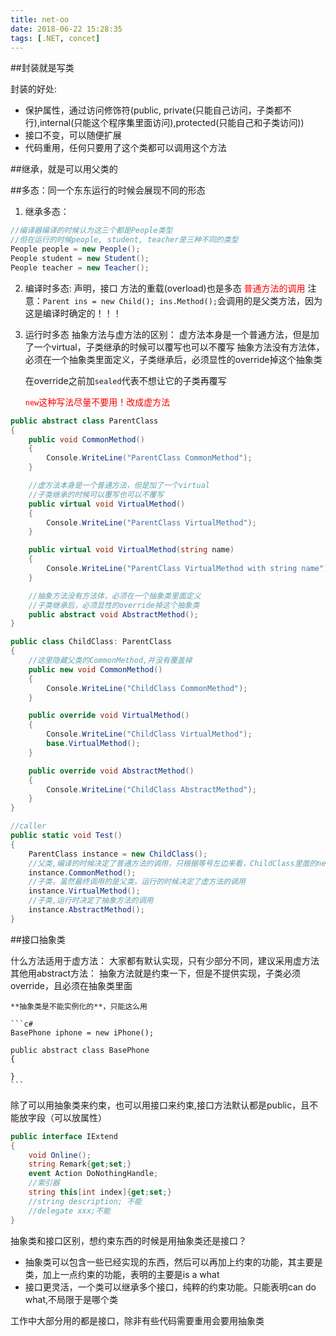 ```yaml
---
title: net-oo
date: 2018-06-22 15:28:35
tags: [.NET, concet]
---
```


##封装就是写类

封装的好处:
*	保护属性，通过访问修饰符(public, private(只能自己访问，子类都不行),internal(只能这个程序集里面访问),protected(只能自己和子类访问))
*	接口不变，可以随便扩展
*	代码重用，任何只要用了这个类都可以调用这个方法


##继承，就是可以用父类的

##多态：同一个东东运行的时候会展现不同的形态

1. 继承多态：
```c#
//编译器编译的时候认为这三个都是People类型
//但在运行的时候people, student, teacher是三种不同的类型
People people = new People();
People student = new Student();
People teacher = new Teacher();
```
2. 编译时多态:
	声明，接口
	方法的重载(overload)也是多态
	<span style="color: red;">普通方法的调用</span>
		注意：`Parent ins = new Child(); ins.Method();`会调用的是父类方法，因为这是编译时确定的！！！


3. 运行时多态
	抽象方法与虚方法的区别：
		虚方法本身是一个普通方法，但是加了一个virtual，子类继承的时候可以覆写也可以不覆写
		抽象方法没有方法体，必须在一个抽象类里面定义，子类继承后，必须显性的override掉这个抽象类

	在override之前加`sealed`代表不想让它的子类再覆写

	<span style="color: red;">`new`这种写法尽量不要用！改成虚方法</span>

```c#
public abstract class ParentClass
{
	public void CommonMethod()
	{
		Console.WriteLine("ParentClass CommonMethod");
	}

	//虚方法本身是一个普通方法，但是加了一个virtual
	//子类继承的时候可以覆写也可以不覆写
	public virtual void VirtualMethod()
	{
		Console.WriteLine("ParentClass VirtualMethod");
	}

	public virtual void VirtualMethod(string name)
	{
		Console.WriteLine("ParentClass VirtualMethod with string name");
	}

	//抽象方法没有方法体，必须在一个抽象类里面定义
	//子类继承后，必须显性的override掉这个抽象类
	public abstract void AbstractMethod();
}

public class ChildClass: ParentClass
{
	//这里隐藏父类的CommonMethod,并没有覆盖掉
	public new void CommonMethod()
	{
		Console.WriteLine("ChildClass CommonMethod");
	}

	public override void VirtualMethod()
	{
		Console.WriteLine("ChildClass VirtualMethod");
		base.VirtualMethod();
	}

	public override void AbstractMethod()
	{
		Console.WriteLine("ChildClass AbstractMethod");
	}
}

//caller
public static void Test()
{
	ParentClass instance = new ChildClass();
	//父类,编译的时候决定了普通方法的调用，只根据等号左边来看，ChildClass里面的new一点用都没有
	instance.CommonMethod();
	//子类，虽然最终调用的是父类，运行的时候决定了虚方法的调用
	instance.VirtualMethod();
	//子类,运行时决定了抽象方法的调用
	instance.AbstractMethod();
}
```

##接口抽象类

什么方法适用于虚方法：
	大家都有默认实现，只有少部分不同，建议采用虚方法
其他用abstract方法：
	抽象方法就是约束一下，但是不提供实现，子类必须override，且必须在抽象类里面

	**抽象类是不能实例化的**，只能这么用
	
	```c#
	BasePhone iphone = new iPhone();

	public abstract class BasePhone
	{

	}
	```

除了可以用抽象类来约束，也可以用接口来约束,接口方法默认都是public，且不能放字段（可以放属性）
```c#
public interface IExtend
{
	void Online();
	string Remark{get;set;}
	event Action DoNothingHandle;
	//索引器
	string this[int index]{get;set;}
	//string description; 不能
	//delegate xxx;不能
}
```

抽象类和接口区别，想约束东西的时候是用抽象类还是接口？

*	抽象类可以包含一些已经实现的东西，然后可以再加上约束的功能，其主要是类，加上一点约束的功能，表明的主要是is a what
*	接口更灵活，一个类可以继承多个接口，纯粹的约束功能。只能表明can do what,不局限于是哪个类

工作中大部分用的都是接口，除非有些代码需要重用会要用抽象类 